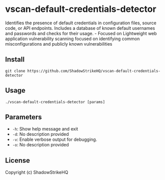 # vscan-default-credentials-detector
Identifies the presence of default credentials in configuration files, source code, or API endpoints.  Includes a database of known default usernames and passwords and checks for their usage. - Focused on Lightweight web application vulnerability scanning focused on identifying common misconfigurations and publicly known vulnerabilities

## Install
`git clone https://github.com/ShadowStrikeHQ/vscan-default-credentials-detector`

## Usage
`./vscan-default-credentials-detector [params]`

## Parameters
- `-h`: Show help message and exit
- `-d`: No description provided
- `-v`: Enable verbose output for debugging.
- `-o`: No description provided

## License
Copyright (c) ShadowStrikeHQ
